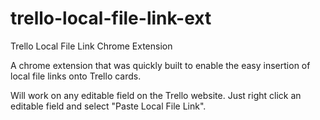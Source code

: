 # trello-local-file-link-ext
Trello Local File Link Chrome Extension

A chrome extension that was quickly built to enable the easy insertion of local file links onto Trello cards.

Will work on any editable field on the Trello website. Just right click an editable field and select "Paste Local File Link".
